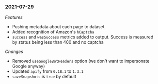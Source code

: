 ### 2021-07-29
*Features*
- Pushing metadata about each page to dataset
- Added recognition of Amazon's `hCaptcha`
- `success` and `wasSuccess` metrics added to output. Success is measured by status being less than 400 and no captcha

*Changes*
- Removed `useGoogleBotHeaders` option (we don't want to impersonate Google anyway)
- Updated `apify` from `0.18.1` to `1.3.1`
- `saveSnapshots` is `true` by default
